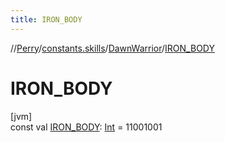 ```yaml
---
title: IRON_BODY
---
```

//[Perry](../../../index.html)/[constants.skills](../index.html)/[DawnWarrior](index.html)/[IRON_BODY](-i-r-o-n_-b-o-d-y.html)



# IRON_BODY



[jvm]\
const val [IRON_BODY](-i-r-o-n_-b-o-d-y.html): [Int](https://kotlinlang.org/api/latest/jvm/stdlib/kotlin/-int/index.html) = 11001001




